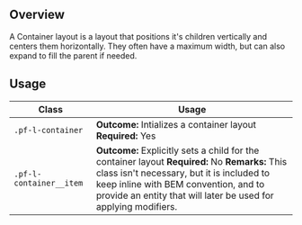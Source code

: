 ## Overview

A Container layout is a layout that positions it's children vertically and centers them horizontally. They often have a maximum width, but can also expand to fill the parent if needed.

## Usage

| Class | Usage |
| -- | -- |
| `.pf-l-container` |  **Outcome:** Intializes a container layout **Required:** Yes|
| `.pf-l-container__item` |  **Outcome:** Explicitly sets a child for the container layout **Required:** No **Remarks:** This class isn't necessary, but it is included to keep inline with BEM convention, and to provide an entity that will later be used for applying modifiers.|

